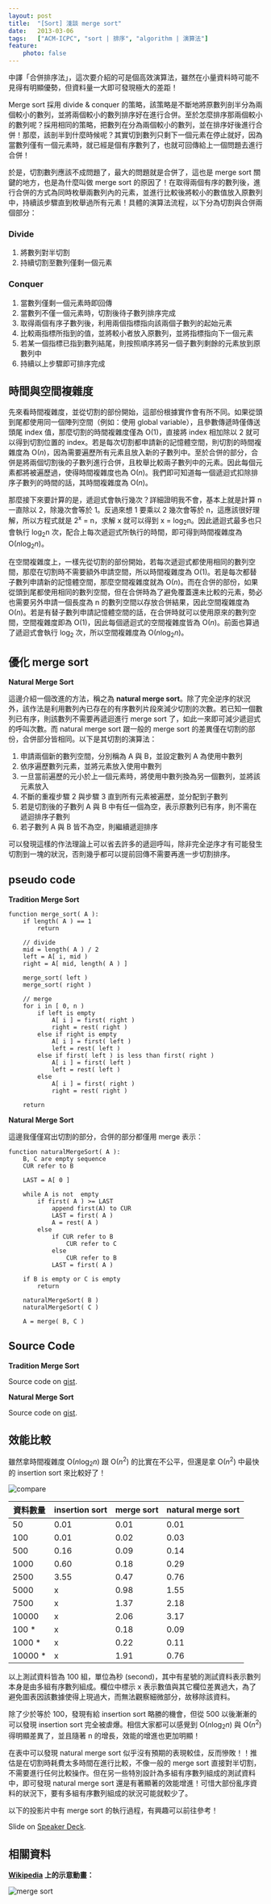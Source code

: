```yaml
---
layout: post
title:  "[Sort] 淺談 merge sort"
date:   2013-03-06
tags:   ["ACM-ICPC", "sort | 排序", "algorithm | 演算法"]
feature:
    photo: false
---
```


中譯「合併排序法」，這次要介紹的可是個高效演算法，雖然在小量資料時可能不見得有明顯優勢，但資料量一大即可發現極大的差距！

Merge sort 採用 divide & conquer 的策略，該策略是不斷地將原數列剖半分為兩個較小的數列，並將兩個較小的數列排序好在進行合併。至於怎麼排序那兩個較小的數列呢？採用相同的策略，把數列在分為兩個較小的數列，並在排序好後進行合併！那麼，該剖半到什麼時候呢？其實切到數列只剩下一個元素在停止就好，因為當數列僅有一個元素時，就已經是個有序數列了，也就可回傳給上一個問題去進行合併！

於是，切割數列應該不成問題了，最大的問題就是合併了，這也是 merge sort 關鍵的地方，也是為什麼叫做 merge sort 的原因了！在取得兩個有序的數列後，進行合併的方式為同時枚舉兩數列內的元素，並進行比較後將較小的數值放入原數列中，持續該步驟直到枚舉過所有元素！具體的演算法流程，以下分為切割與合併兩個部分：

### Divide

1. 將數列對半切割
2. 持續切割至數列僅剩一個元素

### Conquer

1. 當數列僅剩一個元素時即回傳
2. 當數列不僅一個元素時，切割後待子數列排序完成
3. 取得兩個有序子數列後，利用兩個指標指向該兩個子數列的起始元素
4. 比較兩指標所指到的值，並將較小者放入原數列，並將指標指向下一個元素
5. 若某一個指標已指到數列結尾，則按照順序將另一個子數列剩餘的元素放到原數列中
6. 持續以上步驟即可排序完成

## 時間與空間複雜度

先來看時間複雜度，並從切割的部份開始，這部份根據實作會有所不同。如果從頭到尾都使用同一個陣列空間（例如：使用 global variable），且參數傳遞時僅傳送頭尾 index 值，那麼切割的時間複雜度僅為 O(1)，直接將 index 相加除以 2 就可以得到切割位置的 index。若是每次切割都申請新的記憶體空間，則切割的時間複雜度為 O(*n*)，因為需要遍歷所有元素且放入新的子數列中。至於合併的部分，合併是將兩個切割後的子數列進行合併，且枚舉比較兩子數列中的元素。因此每個元素都將被遍歷過，使得時間複雜度也為 O(*n*)。我們即可知道每一個遞迴式扣除排序子數列的時間的話，其時間複雜度為 O(*n*)。

那麼接下來要計算的是，遞迴式會執行幾次？詳細證明我不會，基本上就是計算 n 一直除以 2，除幾次會等於 1。反過來想 1 要乘以 2 幾次會等於 n，這應該很好理解，所以方程式就是 2<sup>x</sup> = n，求解 x 就可以得到 x = log<sub>2</sub>n。因此遞迴式最多也只會執行 log<sub>2</sub>n 次，配合上每次遞迴式所執行的時間，即可得到時間複雜度為 O(*n*log<sub>2</sub>*n*)。

在空間複雜度上，一樣先從切割的部份開始，若每次遞迴式都使用相同的數列空間，那麼在切割時不需要額外申請空間，所以時間複雜度為 O(1)。若是每次都替子數列申請新的記憶體空間，那麼空間複雜度就為 O(*n*)。而在合併的部份，如果從頭到尾都使用相同的數列空間，但在合併時為了避免覆蓋還未比較的元素，勢必也需要另外申請一個長度為 n 的數列空間以存放合併結果，因此空間複雜度為 O(*n*)。若是有替子數列申請記憶體空間的話，在合併時就可以使用原來的數列空間，空間複雜度即為 O(1)，因此每個遞迴式的空間複雜度皆為 O(*n*)。前面也算過了遞迴式會執行 log<sub>2</sub> 次，所以空間複雜度為 O(*n*log<sub>2</sub>*n*)。

## 優化 merge sort

**Natural Merge Sort**

這邊介紹一個改進的方法，稱之為 **natural merge sort**。除了完全逆序的狀況外，該作法是利用數列內已存在的有序數列片段來減少切割的次數。若已知一個數列已有序，則該數列不需要再遞迴進行 merge sort 了，如此一來即可減少遞迴式的呼叫次數。而 natural merge sort 跟一般的 merge sort 的差異僅在切割的部份，合併部分皆相同。以下是其切割的演算法：

1. 申請兩個新的數列空間，分別稱為 A 與 B，並設定數列 A 為使用中數列
2. 依序遍歷數列元素，並將元素放入使用中數列
3. 一旦當前遍歷的元小於上一個元素時，將使用中數列換為另一個數列，並將該元素放入
4. 不斷的重複步驟 2 與步驟 3 直到所有元素被遍歷，並分配到子數列
5. 若是切割後的子數列 A 與 B 中有任一個為空，表示原數列已有序，則不需在遞迴排序子數列
5. 若子數列 A 與 B 皆不為空，則繼續遞迴排序

可以發現這樣的作法理論上可以省去許多的遞迴呼叫，除非完全逆序才有可能發生切割到一塊的狀況，否則幾乎都可以提前回傳不需要再進一步切割排序。

## pseudo code

**Tradition Merge Sort**

```
function merge_sort( A ):
    if length( A ) == 1
        return

    // divide
    mid = length( A ) / 2
    left = A[ i, mid )
    right = A[ mid, length( A ) ]

    merge_sort( left )
    merge_sort( right )

    // merge
    for i in [ 0, n )
        if left is empty
            A[ i ] = first( right )
            right = rest( right )
        else if right is empty
            A[ i ] = first( left )
            left = rest( left )
        else if first( left ) is less than first( right )
            A[ i ] = first( left )
            left = rest( left )
        else
            A[ i ] = first( right )
            right = rest( right )

    return
```

**Natural Merge Sort**

這邊我僅僅寫出切割的部分，合併的部分都僅用 merge 表示：

```
function naturalMergeSort( A ):
    B, C are empty sequence
    CUR refer to B

    LAST = A[ 0 ]

    while A is not  empty
        if first( A ) >= LAST
            append first(A) to CUR
            LAST = first( A )
            A = rest( A )
        else
            if CUR refer to B
                CUR refer to C
            else
                CUR refer to B
            LAST = first( A )

    if B is empty or C is empty
        return

    naturalMergeSort( B )
    naturalMergeSort( C )

    A = merge( B, C )
```

## Source Code

**Tradition Merge Sort**

<script src="https://gist.github.com/KuoE0/5091967.js?file=mergeSort.cpp"></script>

Source code on [gist](https://gist.github.com/KuoE0/5091967?file=mergeSort.cpp).

**Natural Merge Sort**

<script src="https://gist.github.com/KuoE0/5091967.js?file=mergeSort-natural.cpp"></script>

Source code on [gist](https://gist.github.com/KuoE0/5091967?file=mergeSort-natural.cpp).

## 效能比較

雖然拿時間複雜度 O(*n*log<sub>2</sub>*n*) 跟 O(*n*<sup>2</sup>) 的比實在不公平，但還是拿 O(*n*<sup>2</sup>) 中最快的 insertion sort 來比較好了！

![compare](https://raw.githubusercontent.com/KuoE0/blog-assets/master/content-photos/2013-03-06-sort-about-merge-sort-1.jpg)

| 資料數量 | insertion sort | merge sort | natural merge sort |
| ---|---|---|--- |
| 50 | 0.01 | 0.01 | 0.01 |
| 100 | 0.01 | 0.02 | 0.03 |
| 500 | 0.16 | 0.09 | 0.14 |
| 1000 | 0.60 | 0.18 | 0.29 |
| 2500 | 3.55 | 0.47 | 0.76 |
| 5000 | x | 0.98 | 1.55 |
| 7500 | x | 1.37 | 2.18 |
| 10000 | x | 2.06 | 3.17 |
| 100 * | x | 0.18 | 0.09 |
| 1000 * | x | 0.22 | 0.11 |
| 10000 * | x | 1.91 | 0.76 |

以上測試資料皆為 100 組，單位為秒 (second)，其中有星號的測試資料表示數列本身是由多組有序數列組成。欄位中標示 x 表示數值與其它欄位差異過大，為了避免圖表因該數據使得上現過大，而無法觀察細微部分，故移除該資料。

除了少於等於 100，發現有給 insertion sort 略勝的機會，但從 500 以後漸漸的可以發現 insertion sort 完全被虐爆。相信大家都可以感覺到 O(*n*log<sub>2</sub>*n*) 與 O(*n*<sup>2</sup>) 得明顯差異了，並且隨著 n 的增長，效能的增進也更加明顯！

在表中可以發現 natural merge sort 似乎沒有預期的表現較佳，反而慘敗！！推估是在切割時耗費太多時間在進行比較，不像一般的 merge sort 直接對半切割，不需要進行任何比較操作。但在另一些特別設計為多組有序數列組成的測試資料中，即可發現 natural merge sort 還是有著顯著的效能增進！可惜大部份亂序資料的狀況下，要有多組有序數列組成的狀況可能就較少了。

以下的投影片中有 merge sort 的執行過程，有興趣可以前往參考！

<script async class="speakerdeck-embed" data-id="2c4cff1067f301306a3822000a1f8082" data-ratio="1.33333333333333" src="//speakerdeck.com/assets/embed.js"></script>

Slide on [Speaker Deck](https://speakerdeck.com/kuoe0/merge-sort).

## 相關資料

**[Wikipedia](http://zh.wikipedia.org/zh-tw/%E5%BD%92%E5%B9%B6%E6%8E%92%E5%BA%8F) 上的示意動畫：**

![merge sort](https://raw.githubusercontent.com/KuoE0/blog-assets/master/content-photos/2013-03-06-sort-about-merge-sort-1.gif)
